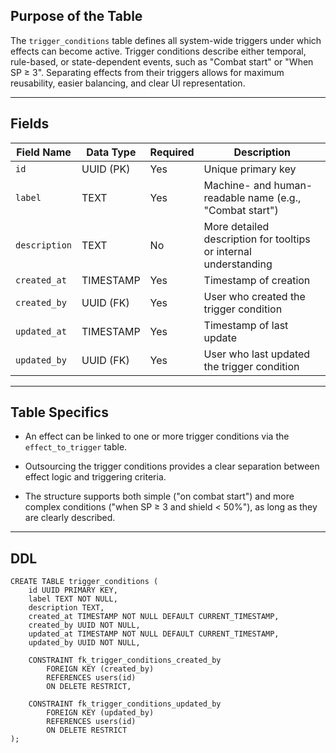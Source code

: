 ## Purpose of the Table

The `trigger_conditions` table defines all system-wide triggers under which effects can become active. Trigger conditions describe either temporal, rule-based, or state-dependent events, such as "Combat start" or "When SP ≥ 3". Separating effects from their triggers allows for maximum reusability, easier balancing, and clear UI representation.

---

## Fields

|Field Name|Data Type|Required|Description|
|---|---|---|---|
|`id`|UUID (PK)|Yes|Unique primary key|
|`label`|TEXT|Yes|Machine- and human-readable name (e.g., "Combat start")|
|`description`|TEXT|No|More detailed description for tooltips or internal understanding|
|`created_at`|TIMESTAMP|Yes|Timestamp of creation|
|`created_by`|UUID (FK)|Yes|User who created the trigger condition|
|`updated_at`|TIMESTAMP|Yes|Timestamp of last update|
|`updated_by`|UUID (FK)|Yes|User who last updated the trigger condition|

---

## Table Specifics

- An effect can be linked to one or more trigger conditions via the `effect_to_trigger` table.
    
- Outsourcing the trigger conditions provides a clear separation between effect logic and triggering criteria.
    
- The structure supports both simple ("on combat start") and more complex conditions ("when SP ≥ 3 and shield < 50%"), as long as they are clearly described.
    

---

## DDL

```
CREATE TABLE trigger_conditions (
    id UUID PRIMARY KEY,
    label TEXT NOT NULL,
    description TEXT,
    created_at TIMESTAMP NOT NULL DEFAULT CURRENT_TIMESTAMP,
    created_by UUID NOT NULL,
    updated_at TIMESTAMP NOT NULL DEFAULT CURRENT_TIMESTAMP,
    updated_by UUID NOT NULL,

    CONSTRAINT fk_trigger_conditions_created_by
        FOREIGN KEY (created_by)
        REFERENCES users(id)
        ON DELETE RESTRICT,

    CONSTRAINT fk_trigger_conditions_updated_by
        FOREIGN KEY (updated_by)
        REFERENCES users(id)
        ON DELETE RESTRICT
);
```